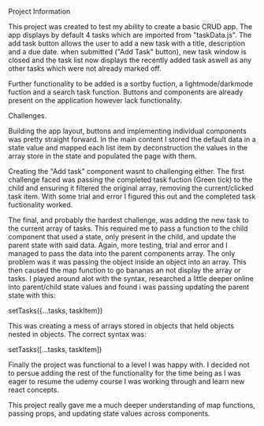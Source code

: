 Project Information

This project was created to test my ability to create a basic CRUD app. The app displays by default 4 tasks which are imported from "taskData.js". 
The add task button allows the user to add a new task with a title, description and a due date. when submitted ("Add Task" button), new task window is closed and the task list now displays the recently added task aswell as any other tasks which were not already marked off.

Further functionality to be added is a sortby fuction, a lightmode/darkmode fuction and a search task function. Buttons and components are already present on the application however lack functionality.

Challenges.

Building the app layout, buttons and implementing individual components was pretty straight forward. In the main content I stored the default data in a state value and mapped each list item by deconstruction the values in the array store in the state and populated the page with them.

Creating the "Add task" component wasnt to challenging either. The first challenge faced was passing the completed task fuction (Green tick) to the child and ensuring it filtered the original array, removing the current/clicked task item. With some trial and error I figured this out and the completed task fuctionality worked.

The final, and probably the hardest challenge, was adding the new task to the current array of tasks. 
This required me to pass a function to the child component that used a state, only present in the child, and update the parent state with said data.
Again, more testing, trial and error and I managed to pass the data into the parent components array. The only problem was it was passing the object inside an object into an array. This then caused the map function to go bananas an not display the array or tasks. I played around alot with the syntax, researched a little deeper online into parent/child state values and found i was passing updating the parent state with this:

setTasks({...tasks, taskItem})

This was creating a mess of arrays stored in objects that held objects nested in objects. The correct syntax was:

setTasks([...tasks, taskItem])

Finally the project was functional to a level I was happy with. I decided not to persue adding the rest of the functionality for the time being as I was eager to resume the udemy course I was working through and learn new react concepts.

This project really gave me a much deeper understanding of map functions, passing props, and updating state values across components. 